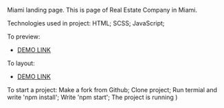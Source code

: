 Miami landing page.
This is page of Real Estate Company in Miami.

Technologies used in project:
HTML;
SCSS;
JavaScript;

To preview:
- [DEMO LINK](https://www.figma.com/file/nHz8bflIwJaWP3P99vKTH5/miami_home_new?node-id=16033%3A3)

To layout:
- [DEMO LINK](https://olena1994.github.io/layout_miami)

To start a project:
Make a fork from Github;
Clone project;
Run termial and write 'npm install';
Write 'npm start';
The project is running )
